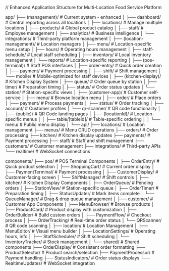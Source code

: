 // Enhanced Application Structure for Multi-Location Food Service Platform

app/
├── (management)/              # Current system - enhanced
│   ├── dashboard/            # Central reporting across all locations
│   ├── locations/            # Manage multiple locations
│   ├── products/             # Global product catalog
│   ├── staff/               # Employee management
│   ├── analytics/           # Business intelligence
│   └── integrations/        # Third-party platform management
│
├── (location-management)/    # Location managers
│   ├── menu/                # Location-specific menu setup
│   ├── hours/               # Operating hours management
│   ├── staff-schedule/      # Local staff scheduling
│   ├── inventory/           # Local inventory management
│   └── reports/             # Location-specific reporting
│
├── (pos-terminal)/          # Staff POS interfaces
│   ├── order-entry/         # Quick order creation
│   ├── payment/             # Payment processing
│   ├── shift/               # Shift management
│   └── mobile/              # Mobile-optimized for staff devices
│
├── (kitchen-display)/       # Kitchen Display System
│   ├── queue/               # Order queue by station
│   ├── timer/               # Preparation timing
│   ├── status/              # Order status updates
│   └── station/             # Station-specific views
│
├── (customer-app)/          # Customer self-service
│   ├── menu/                # Browse location menu
│   ├── order/               # Place orders
│   ├── payment/             # Process payments
│   ├── status/              # Order tracking
│   ├── account/             # Customer profiles
│   └── qr-scanner/          # QR code functionality
│
├── (public)/                # QR Code landing pages
│   ├── [locationId]/        # Location-specific menus
│   │   ├── table/[tableId]/ # Table-specific ordering
│   │   └── menu/            # Public menu display
│
└── api/
    ├── locations/           # Location management
    ├── menus/               # Menu CRUD operations
    ├── orders/              # Order processing
    ├── kitchen/             # Kitchen display updates
    ├── payments/            # Payment processing
    ├── staff/               # Staff and shift management
    ├── customers/           # Customer management
    ├── integrations/        # Third-party APIs
    └── realtime/            # WebSocket connections

components/
├── pos/                     # POS Terminal Components
│   ├── OrderEntry/          # Quick product selection
│   ├── ShoppingCart/        # Current order display
│   ├── PaymentTerminal/     # Payment processing
│   ├── CustomerDisplay/     # Customer-facing screen
│   └── ShiftManager/        # Shift controls
│
├── kitchen/                 # Kitchen Display Components
│   ├── OrderQueue/          # Pending orders
│   ├── StationView/         # Station-specific queue
│   ├── OrderTimer/          # Preparation timing
│   ├── StatusUpdater/       # Mark items complete
│   └── QueueManager/        # Drag & drop queue management
│
├── customer/                # Customer App Components
│   ├── MenuBrowser/         # Browse products
│   ├── ProductCard/         # Product display with customization
│   ├── OrderBuilder/        # Build custom orders
│   ├── PaymentFlow/         # Checkout process
│   ├── OrderTracking/       # Real-time order status
│   └── QRScanner/           # QR code scanning
│
├── location/                # Location Management
│   ├── MenuEditor/          # Visual menu builder
│   ├── LocationSettings/    # Operating hours, info
│   ├── StaffScheduler/      # Shift scheduling
│   └── InventoryTracker/    # Stock management
│
└── shared/                  # Shared components
    ├── OrderDisplay/        # Consistent order formatting
    ├── ProductSelector/     # Product search/selection
    ├── PaymentProcessor/    # Payment handling
    ├── StatusIndicators/    # Order status displays
    └── RealtimeUpdates/     # WebSocket integration